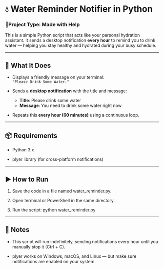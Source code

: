 # 💧 Water Reminder Notifier in Python

### 🤝Project Type: Made with Help

This is a simple Python script that acts like your personal hydration assistant. It sends a desktop notification **every hour** to remind you to drink water — helping you stay healthy and hydrated during your busy schedule.

---

## 🧠 What It Does

- Displays a friendly message on your terminal:  
  `"Please Drink Some Water."`

- Sends a **desktop notification** with the title and message:
  - **Title**: Please drink some water
  - **Message**: You need to drink some water right now

- Repeats this **every hour (60 minutes)** using a continuous loop.

---

## 📦 Requirements

- Python 3.x

- plyer library (for cross-platform notifications)

---

## ▶️ How to Run

1. Save the code in a file named water_reminder.py.

2. Open terminal or PowerShell in the same directory.

3. Run the script:  python water_reminder.py

---

## 📌 Notes

- This script will run indefinitely, sending notifications every hour until you manually stop it (Ctrl + C).

- plyer works on Windows, macOS, and Linux — but make sure notifications are enabled on your system.